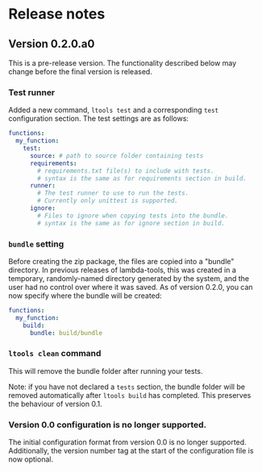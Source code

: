 Release notes
=============

Version 0.2.0.a0
----------------
This is a pre-release version. The functionality described below may change
before the final version is released.

### Test runner

Added a new command, `ltools test` and a corresponding `test` configuration
section. The test settings are as follows:

```yaml
functions:
  my_function:
    test:
      source: # path to source folder containing tests
      requirements:
        # requirements.txt file(s) to include with tests.
        # syntax is the same as for requirements section in build.
      runner:
        # The test runner to use to run the tests.
        # Currently only unittest is supported.
      ignore:
        # Files to ignore when copying tests into the bundle.
        # syntax is the same as for ignore section in build.
```

### `bundle` setting

Before creating the zip package, the files are copied into a "bundle"
directory. In previous releases of lambda-tools, this was created in a
temporary, randomly-named directory generated by the system, and the user had no
control over where it was saved. As of version 0.2.0, you can now specify where
the bundle will be created:

```yaml
functions:
  my_function:
    build:
      bundle: build/bundle
```

### `ltools clean` command

This will remove the bundle folder after running your tests.

Note: if you have not declared a `tests` section, the bundle folder will be
removed automatically after `ltools build` has completed. This preserves the
behaviour of version 0.1.

### Version 0.0 configuration is no longer supported.

The initial configuration format from version 0.0 is no longer supported.
Additionally, the version number tag at the start of the configuration file
is now optional.